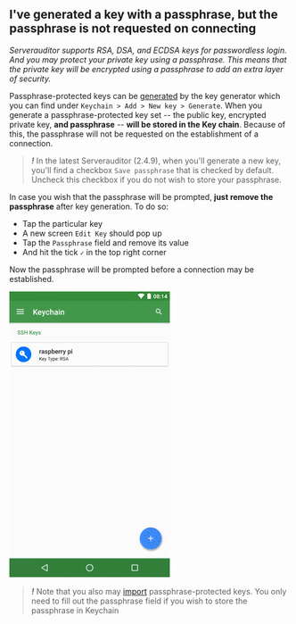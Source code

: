 ## I've generated a key with a passphrase, but the passphrase is not requested on connecting
*Serverauditor supports RSA, DSA, and ECDSA keys for passwordless login. And you may protect your private key using a passphrase. This means that the private key will be encrypted using a passphrase to add an extra layer of security.*

Passphrase-protected keys can be [generated](../../features/keychain.md#generate-a-key) by the key generator which you can find under `Keychain > Add > New key > Generate`. When you generate a passphrase-protected key set -- the public key, encrypted private key, **and passphrase** -- **will be stored in the Key chain**. Because of this, the passphrase will not be requested on the establishment of a connection. 

> ***!*** In the latest Serverauditor (2.4.9), when you'll generate a new key, you'll find a checkbox `Save passphrase` that is checked by default. Uncheck this checkbox if you do not wish to store your passphrase.

In case you wish that the passphrase will be prompted, **just remove the passphrase** after key generation. To do so:
* Tap the particular key 
* A new screen `Edit Key` should pop up
* Tap the `Passphrase` field and remove its value
* And hit the tick `✓` in the top right corner

Now the passphrase will be prompted before a connection may be established.

![Remove the value of the passphrase field](../../.images/screenshots/passphrase-prompt.gif)


> ***!*** Note that you also may [import](../../features/keychain.md#import-keys) passphrase-protected keys. You only need to fill out the passphrase field if you wish to store the passphrase in Keychain
